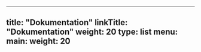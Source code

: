 
---
title: "Dokumentation"
linkTitle: "Dokumentation"
weight: 20
type: list
menu:
  main:
    weight: 20
---
